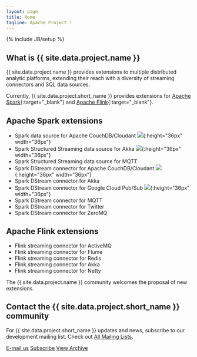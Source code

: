 ```yaml
---
layout: page
title: Home
tagline: Apache Project !
---
```

<!--
{% comment %}
Licensed to the Apache Software Foundation (ASF) under one or more
contributor license agreements.  See the NOTICE file distributed with
this work for additional information regarding copyright ownership.
The ASF licenses this file to you under the Apache License, Version 2.0
(the "License"); you may not use this file except in compliance with
the License.  You may obtain a copy of the License at

http://www.apache.org/licenses/LICENSE-2.0

Unless required by applicable law or agreed to in writing, software
distributed under the License is distributed on an "AS IS" BASIS,
WITHOUT WARRANTIES OR CONDITIONS OF ANY KIND, either express or implied.
See the License for the specific language governing permissions and
limitations under the License.
{% endcomment %}
-->

{% include JB/setup %}

## What is {{ site.data.project.name }}

{{ site.data.project.name }} provides extensions to multiple distributed analytic platforms, extending their reach with a diversity of streaming connectors and SQL data sources.

Currently, {{ site.data.project.short_name }} provides extensions for [Apache Spark](http://spark.apache.org){:target="_blank"} and [Apache Flink](http://flink.apache.org){:target="_blank"}.


## Apache Spark extensions

 - Spark data source for Apache CouchDB/Cloudant ![](assets/themes/apache-clean/img/new-black.png){:height="36px" width="36px"}
 - Spark Structured Streaming data source for Akka ![](assets/themes/apache-clean/img/new-black.png){:height="36px" width="36px"}
 - Spark Structured Streaming data source for MQTT
 - Spark DStream connector for Apache CouchDB/Cloudant ![](assets/themes/apache-clean/img/new-black.png){:height="36px" width="36px"}
 - Spark DStream connector for Akka
 - Spark DStream connector for Google Cloud Pub/Sub ![](assets/themes/apache-clean/img/new-black.png){:height="36px" width="36px"}
 - Spark DStream connector for MQTT
 - Spark DStream connector for Twitter
 - Spark DStream connector for ZeroMQ


## Apache Flink extensions

 - Flink streaming connector for ActiveMQ
 - Flink streaming connector for Flume
 - Flink streaming connector for Redis
 - Flink streaming connector for Akka
 - Flink streaming connector for Netty


The {{ site.data.project.name }} community welcomes the proposal of new extensions.

## Contact the {{ site.data.project.short_name }} community

For {{ site.data.project.short_name }} updates and news, subscribe to our development mailing list. Check out [All Mailing Lists](/community).

<div class="row">
  <div class="col-md-12">
      <a href="mailto:{{ site.data.project.dev_list }}?subject=Please update your subject" class="btn btn-primary btn-lg bigFingerButton" role="button">E-mail us</a>
      <a href="mailto:{{ site.data.project.dev_list_subscribe }}?subject=send this email to subscribe" class="btn btn-primary btn-lg bigFingerButton" role="button">Subscribe</a>
      <a href="{{ site.data.project.dev_list_archive_mailarchive }}" target="_blank" class="btn btn-primary btn-lg bigFingerButton" role="button">View Archive</a>
  </div>
</div>
